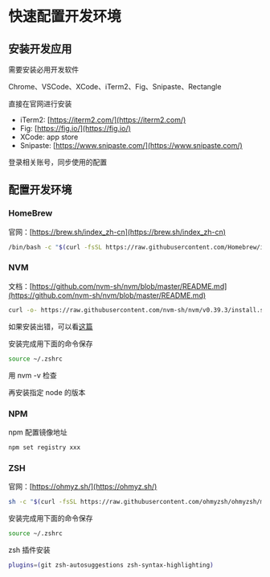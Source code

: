 # 快速配置开发环境

## 安装开发应用

需要安装必用开发软件

Chrome、VSCode、XCode、iTerm2、Fig、Snipaste、Rectangle

直接在官网进行安装

- iTerm2: [https://iterm2.com/](https://iterm2.com/)
- Fig: [https://fig.io/](https://fig.io/)
- XCode: app store
- Snipaste: [https://www.snipaste.com/](https://www.snipaste.com/)

登录相关账号，同步使用的配置

## 配置开发环境

### HomeBrew

官网：[https://brew.sh/index_zh-cn](https://brew.sh/index_zh-cn)
```bash
/bin/bash -c "$(curl -fsSL https://raw.githubusercontent.com/Homebrew/install/HEAD/install.sh)"
```

### NVM

文档：[https://github.com/nvm-sh/nvm/blob/master/README.md](https://github.com/nvm-sh/nvm/blob/master/README.md)

```bash
curl -o- https://raw.githubusercontent.com/nvm-sh/nvm/v0.39.3/install.sh | bash
```

如果安装出错，可以看[这篇](https://www.jianshu.com/p/622ad36ee020)

安装完成用下面的命令保存

```bash
source ~/.zshrc 
```

用 nvm -v 检查

再安装指定 node 的版本
### NPM

npm 配置镜像地址

```bash
npm set registry xxx
```

### ZSH

官网：[https://ohmyz.sh/](https://ohmyz.sh/)

```bash
sh -c "$(curl -fsSL https://raw.githubusercontent.com/ohmyzsh/ohmyzsh/master/tools/install.sh)"
```


安装完成用下面的命令保存

```bash
source ~/.zshrc 
```

zsh 插件安装

```bash
plugins=(git zsh-autosuggestions zsh-syntax-highlighting)
```
